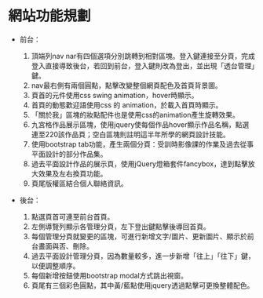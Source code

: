 # 網站功能規劃

 * 前台：
    1. 頂端列nav nar有四個選項分別跳轉到相對區塊。登入鍵連接至分頁，完成登入直接導致後台，若回到前台，登入鍵則改為登出，並出現「透台管理」鍵。
    2. nav最右側有兩個圓點，點擊改變整個網頁配色及首頁背景圖。
    3. 頁首的元件使用css swing animation，hover時顯示。
    3. 首頁的動態歡迎語使用css 的 animation，於載入首頁時顯示。
    4. 「關於我」區塊的妝點配件也是使用css的animation產生旋轉效果。
    5. 九宮格作品展示區塊，使用jquery使每個作品hover顯示作品名稱，點選連至220該作品頁；空白區塊則註明這半年所學的網頁設計技能。
    6. 使用bootstrap tab功能，產生兩個分頁：受訓時影像課的作業及過去從事平面設計的部分作品集。
    7. 過去平面設計作品的展示頁，使用jQuery燈箱套件fancybox，達到點擊放大效果及左右換頁功能。
    8. 頁尾版權區結合個人聯絡資訊。

* 後台：
    1. 點選頁首可連至前台首頁。
    2. 左側導覽列顯示各管理分頁，左下登出鍵點擊後導回首頁。
    3. 每個管理分頁就變更的區塊，可進行新增文字/圖片、更新圖片、顯示於前台畫面與否、刪除。
    4. 過去平面設計管理分頁，因為數量較多，進一步新增「往上」「往下」鍵，以便調整順序。
    5. 每個新增按鈕使用bootstrap modal方式跳出視窗。
    6. 頁尾有三個彩色圓點，其中黃/藍點使用jquery透過點擊可更換整體配色。 